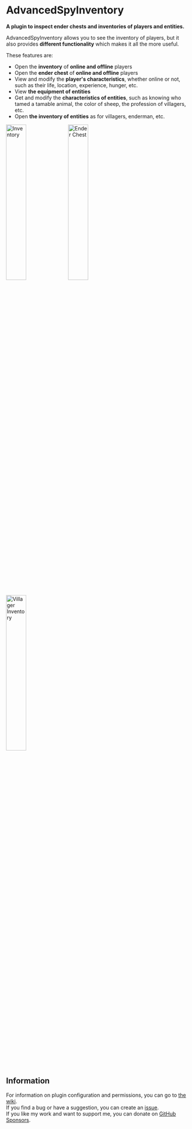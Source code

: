# AdvancedSpyInventory
**A plugin to inspect ender chests and inventories of players and entities.**

AdvancedSpyInventory allows you to see the inventory of players, but it also provides **different functionality** which makes it all the more useful.

These features are:
- Open the **inventory** of **online and offline** players
- Open the **ender chest** of **online and offline** players
- View and modify the **player's characteristics**, whether online or not, such as their life, location, experience, hunger, etc.
- View **the equipment of entities**
- Get and modify the **characteristics of entities**, such as knowing who tamed a tamable animal, the color of sheep, the profession of villagers, etc.
- Open **the inventory of entities** as for villagers, enderman, etc.

<img alt="Inventory" align="center" width="33%" src="https://cdn-raw.modrinth.com/data/qAwAjka7/images/149c6da11460c8210012da3c5f5c6738be03c7b7.png" />
<img alt="Ender Chest" align="center" width="33%" src="https://cdn-raw.modrinth.com/data/qAwAjka7/images/b3a25195818dd05c09e7d77230368755cc4a07d6.png" />
<img alt="Villager Inventory" align="center" width="33%" src="https://cdn.modrinth.com/data/qAwAjka7/images/4c618347bb18dfb3b0faa7e08a5ef40cb65da08e.png" />

## Information
For information on plugin configuration and permissions, you can go to [the wiki](https://github.com/DailyCraft/AdvancedSpyInventory/wiki).\
If you find a bug or have a suggestion, you can create an [issue](https://github.com/DailyCraft/AdvancedSpyInventory/issues).\
If you like my work and want to support me, you can donate on [GitHub Sponsors](https://github.com/sponsors/DailyCraft).